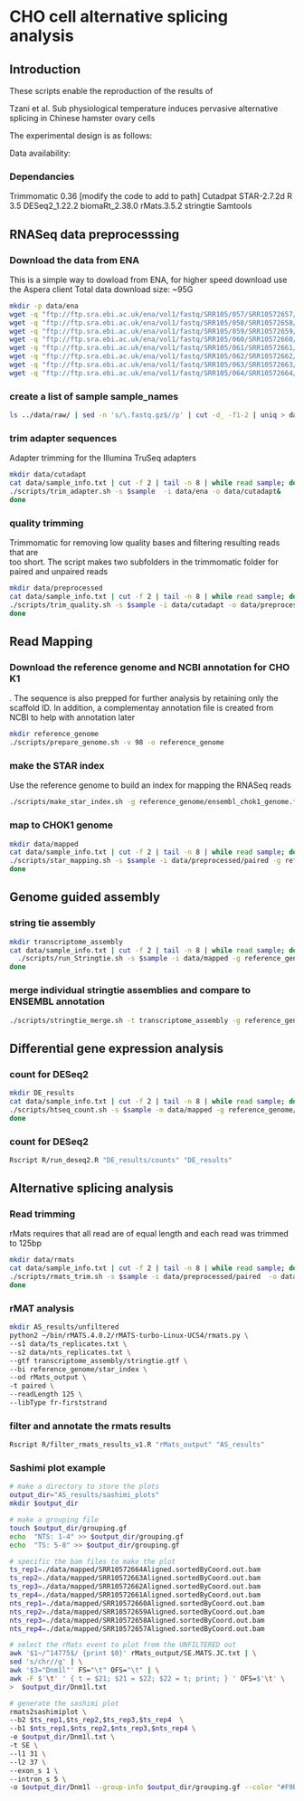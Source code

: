 # CHO cell alternative splicing analysis
## Introduction
These scripts  enable the reproduction of the results of

Tzani et al. Sub physiological temperature induces pervasive alternative splicing in Chinese hamster ovary cells

The experimental design is as follows:

Data availability:

### Dependancies
Trimmomatic 0.36 [modify the code to add to path]
Cutadpat
STAR-2.7.2d
R 3.5
DESeq2_1.22.2
biomaRt_2.38.0
rMats.3.5.2
stringtie
Samtools
## RNASeq data preprocesssing
### Download the data from ENA
This is a simple way to dowload from ENA, for higher speed download use the
Aspera client
Total data download size: ~95G
```bash
mkdir -p data/ena
wget -q "ftp://ftp.sra.ebi.ac.uk/ena/vol1/fastq/SRR105/057/SRR10572657/*" -P data/ena || { handle ; error ; }&
wget -q "ftp://ftp.sra.ebi.ac.uk/ena/vol1/fastq/SRR105/058/SRR10572658/*" -P data/ena || { handle ; error ; }&
wget -q "ftp://ftp.sra.ebi.ac.uk/ena/vol1/fastq/SRR105/059/SRR10572659/*" -P data/ena || { handle ; error ; }&
wget -q "ftp://ftp.sra.ebi.ac.uk/ena/vol1/fastq/SRR105/060/SRR10572660/*" -P data/ena || { handle ; error ; }&
wget -q "ftp://ftp.sra.ebi.ac.uk/ena/vol1/fastq/SRR105/061/SRR10572661/*" -P data/ena || { handle ; error ; }&
wget -q "ftp://ftp.sra.ebi.ac.uk/ena/vol1/fastq/SRR105/062/SRR10572662/*" -P data/ena || { handle ; error ; }&
wget -q "ftp://ftp.sra.ebi.ac.uk/ena/vol1/fastq/SRR105/063/SRR10572663/*" -P data/ena || { handle ; error ; }&
wget -q "ftp://ftp.sra.ebi.ac.uk/ena/vol1/fastq/SRR105/064/SRR10572664/*" -P data/ena || { handle ; error ; }
```
### create a list of sample sample_names
```bash
ls ../data/raw/ | sed -n 's/\.fastq.gz$//p' | cut -d_ -f1-2 | uniq > data/sample_names.txt
```
### trim adapter sequences
Adapter trimming for the Illumina TruSeq adapters
```bash
mkdir data/cutadapt
cat data/sample_info.txt | cut -f 2 | tail -n 8 | while read sample; do
./scripts/trim_adapter.sh -s $sample  -i data/ena -o data/cutadapt&
done
```
### quality trimming
Trimmomatic for removing low quality bases and filtering resulting reads that are  
too short. The script makes two subfolders in the trimmomatic folder for paired and unpaired reads  
```bash
mkdir data/preprocessed
cat data/sample_info.txt | cut -f 2 | tail -n 8 | while read sample; do
./scripts/trim_quality.sh -s $sample -i data/cutadapt -o data/preprocessed -p 32
done
```
## Read Mapping
### Download the reference genome and NCBI annotation for CHO K1
. The sequence is also prepped for further analysis by retaining only the scaffold ID.
In addition, a complementay annotation file is created from NCBI to help with annotation later
```bash
mkdir reference_genome
./scripts/prepare_genome.sh -v 98 -o reference_genome
```
### make the STAR index
Use the reference genome to build an index for mapping the RNASeq reads
```bash
./scripts/make_star_index.sh -g reference_genome/ensembl_chok1_genome.fa -a reference_genome/ensembl_chok1_genome.gtf -p 32 -d reference_genome&
```

### map to CHOK1 genome
```bash
mkdir data/mapped
cat data/sample_info.txt | cut -f 2 | tail -n 8 | while read sample; do
./scripts/star_mapping.sh -s $sample -i data/preprocessed/paired -g reference_genome/star_index -o data/mapped -p 32
done
```

## Genome guided assembly
### string tie assembly
```bash
mkdir transcriptome_assembly
cat data/sample_info.txt | cut -f 2 | tail -n 8 | while read sample; do
  ./scripts/run_Stringtie.sh -s $sample -i data/mapped -g reference_genome/ensembl_chok1_genome.gtf -o transcriptome_assembly -p 32
done
```

### merge individual stringtie assemblies and compare to ENSEMBL annotation
```bash
./scripts/stringtie_merge.sh -t transcriptome_assembly -g reference_genome/ensembl_chok1_genome.gtf
```

## Differential gene expression analysis
### count for DESeq2
```bash
mkdir DE_results
cat data/sample_info.txt | cut -f 2 | tail -n 8 | while read sample; do
./scripts/htseq_count.sh -s $sample -m data/mapped -g reference_genome/ensembl_chok1_genome.gtf -o DE_results&
done
```

### count for DESeq2
```bash
Rscript R/run_deseq2.R "DE_results/counts" "DE_results"
```
## Alternative splicing analysis
### Read trimming
rMats requires that all read are of equal length and each read was trimmed to 125bp
```bash
mkdir data/rmats
cat data/sample_info.txt | cut -f 2 | tail -n 8 | while read sample; do
./scripts/rmats_trim.sh -s $sample -i data/preprocessed/paired  -o data/rmats
done
```

### rMAT analysis
```bash
mkdir AS_results/unfiltered
python2 ~/bin/rMATS.4.0.2/rMATS-turbo-Linux-UCS4/rmats.py \
--s1 data/ts_replicates.txt \
--s2 data/nts_replicates.txt \
--gtf transcriptome_assembly/stringtie.gtf \
--bi reference_genome/star_index \
--od rMats_output \
-t paired \
--readLength 125 \
--libType fr-firststrand
```

### filter and annotate the rmats results
```bash
Rscript R/filter_rmats_results_v1.R "rMats_output" "AS_results"
```
### Sashimi plot example

```bash
# make a directory to store the plots
output_dir="AS_results/sashimi_plots"
mkdir $output_dir

# make a grouping file
touch $output_dir/grouping.gf 
echo  "NTS: 1-4" >> $output_dir/grouping.gf
echo  "TS: 5-8" >> $output_dir/grouping.gf

# specific the bam files to make the plot
ts_rep1=./data/mapped/SRR10572664Aligned.sortedByCoord.out.bam
ts_rep2=./data/mapped/SRR10572663Aligned.sortedByCoord.out.bam
ts_rep3=./data/mapped/SRR10572662Aligned.sortedByCoord.out.bam
ts_rep4=./data/mapped/SRR10572661Aligned.sortedByCoord.out.bam
nts_rep1=./data/mapped/SRR10572660Aligned.sortedByCoord.out.bam
nts_rep2=./data/mapped/SRR10572659Aligned.sortedByCoord.out.bam
nts_rep3=./data/mapped/SRR10572658Aligned.sortedByCoord.out.bam
nts_rep4=./data/mapped/SRR10572657Aligned.sortedByCoord.out.bam

# select the rMats event to plot from the UNFILTERED out
awk '$1~/^14775$/ {print $0}' rMats_output/SE.MATS.JC.txt | \
sed 's/chr//g' | \
awk '$3="Dnm1l"' FS="\t" OFS="\t" | \
awk -F $'\t' ' { t = $21; $21 = $22; $22 = t; print; } ' OFS=$'\t' \
>  $output_dir/Dnm1l.txt

# generate the sashimi plot
rmats2sashimiplot \
--b2 $ts_rep1,$ts_rep2,$ts_rep3,$ts_rep4  \
--b1 $nts_rep1,$nts_rep2,$nts_rep3,$nts_rep4 \
-e $output_dir/Dnm1l.txt \
-t SE \
--l1 31 \
--l2 37 \
--exon_s 1 \
--intron_s 5 \
-o $output_dir/Dnm1l --group-info $output_dir/grouping.gf --color "#F9B288","#A2D9F9"
```
